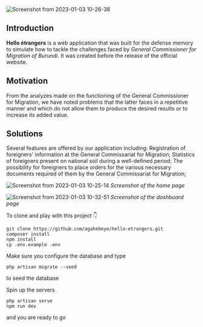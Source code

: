 ![Screenshot from 2023-01-03 10-26-38](https://user-images.githubusercontent.com/24321974/210322812-7c7d7156-6695-461b-860f-efa52d0e40b3.png)

## Introduction

**Hello étrangers** is a web application that was built for the defense memory to simulate how to tackle the challenges faced by *General Commissioner for Migration of Burundi*. It was created before the release of the official website. 

## Motivation

From the analyzes made on the functioning of the General Commissioner for Migration, we have noted problems that the latter faces in a repetitive manner and which do not allow them to produce the desired results or to increase its added value.

## Solutions

Several features are offered by our application including: Registration of foreigners' information at the General Commissariat for Migration; Statistics of foreigners present on national soil during a well-defined period; The possibility for foreigners to place orders for the various necessary documents required of them by the General Commissariat for Migration;

![Screenshot from 2023-01-03 10-25-14](https://user-images.githubusercontent.com/24321974/210323035-d7522dc6-b227-4997-9240-4742d7851d30.png)
*Screenshot of the home page*


![Screenshot from 2023-01-03 10-32-51](https://user-images.githubusercontent.com/24321974/210323070-659efd55-d7d8-45dd-8270-f1b09242adb0.png)
*Screenshot of the dashboard page*

To clone and play with this project 👇

```
git clone https://github.com/agahebeye/hello-etrangers.git
composer install
npm install
cp .env.example .env
```
Make sure you configure the database and type 
```
php artisan migrate --seed
``` 
to seed the database

Spin up the servers 
```
php artisan serve
npm run dev
```
and you are ready to go
